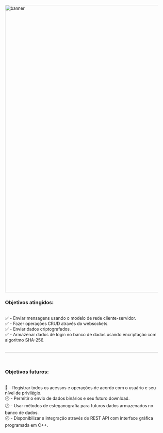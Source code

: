 <img src="https://i.imgur.com/escu0mG.png" width="945px" eight="250px" alt="banner">

### Objetivos atingidos:
<br>
✅ - Enviar mensagens usando o modelo de rede cliente-servidor. <br>
✅ - Fazer operações CRUD através do websockets. <br>
✅ - Enviar dados criptografados.<br>
✅ - Armazenar dados de login no banco de dados usando encriptação com algoritmo SHA-256. <br>
<br>
<hr>
<br>

### Objetivos futuros:
<br>
👷 - Registrar todos os acessos e operações de acordo com o usuário e seu nível de privilégio.<br>
🕗 - Permitir o envio de dados binários e seu futuro download.<br>
🕗 - Usar métodos de esteganografia para futuros dados armazenados no banco de dados.<br>
🕗 - Disponibilizar a integração através de REST API com interface gráfica programada em C++.<br>
